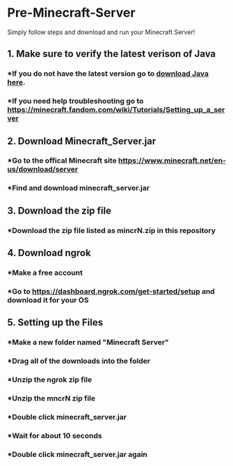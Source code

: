 # Pre-Minecraft-Server
Simply follow steps and download and run your Minecraft Server!


##   1. Make sure to verify the latest verison of Java
### *If you do not have the latest version go to [download Java here](https://www.java.com/en/download/).
### *If you need help troubleshooting go to https://minecraft.fandom.com/wiki/Tutorials/Setting_up_a_server

##   2. Download Minecraft_Server.jar
### *Go to the offical Minecraft site https://www.minecraft.net/en-us/download/server
### *Find and download minecraft_server.jar

##   3. Download the zip file
### *Download the zip file listed as mincrN.zip in this repository

##   4. Download ngrok
### *Make a free account
### *Go to https://dashboard.ngrok.com/get-started/setup and download it for your OS

##   5. Setting up the Files
### *Make a new folder named "Minecraft Server"
### *Drag all of the downloads into the folder
### *Unzip the ngrok zip file
### *Unzip the mncrN zip file
### *Double click minecraft_server.jar
### *Wait for about 10 seconds
### *Double click minecraft_server.jar again


